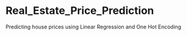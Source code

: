 # Real_Estate_Price_Prediction
Predicting house prices using Linear Regression and One Hot Encoding
